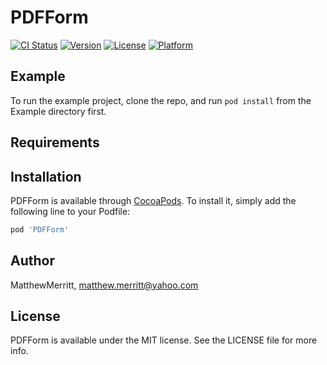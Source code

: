 # PDFForm

[![CI Status](https://img.shields.io/travis/MatthewMerritt/PDFForm.svg?style=flat)](https://travis-ci.org/MatthewMerritt/PDFForm)
[![Version](https://img.shields.io/cocoapods/v/PDFForm.svg?style=flat)](https://cocoapods.org/pods/PDFForm)
[![License](https://img.shields.io/github/license/MatthewMerritt/PDFForm?style=flat)](https://cocoapods.org/pods/PDFForm)
[![Platform](https://img.shields.io/cocoapods/p/PDFForm.svg?style=flat)](https://cocoapods.org/pods/PDFForm)

## Example

To run the example project, clone the repo, and run `pod install` from the Example directory first.

## Requirements

## Installation

PDFForm is available through [CocoaPods](https://cocoapods.org). To install
it, simply add the following line to your Podfile:

```ruby
pod 'PDFForm'
```

## Author

MatthewMerritt, matthew.merritt@yahoo.com

## License

PDFForm is available under the MIT license. See the LICENSE file for more info.
